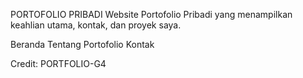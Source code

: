 PORTOFOLIO PRIBADI
Website Portofolio Pribadi yang menampilkan keahlian utama, kontak, dan proyek saya.

Beranda
Tentang
Portofolio
Kontak

Credit: PORTFOLIO-G4
